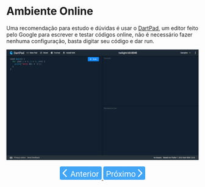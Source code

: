 # Ambiente Online

Uma recomendação para estudo e dúvidas é usar o [DartPad](https://dartpad.dev/dart), um editor feito pelo Google para escrever e testar códigos online, não é necessário fazer nenhuma configuração, basta digitar seu código e dar run.

<p align="center">
    <img src="../../4noobsAssets/dartpad.png">
</p>

<p align="center">
  <a href="2-AmbienteMacOS.md">
    <img src="../../4noobsAssets/anterior.svg" height=35>
  </a>
  <a href="../02-Basico/00-Introducao.md">
    <img src="../../4noobsAssets/proximo.svg" height=35>
  </a>
</p>
